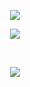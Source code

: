 <!-- <p align="center"><a href="https://discord.com/users/917517972778680390"><img src="https://discord.c99.nl/widget/theme-4/917517972778680390.png" /></a></p> -->
<p align="center"><a href="https://discord.com/users/843536174726512642"><img src="https://discord.c99.nl/widget/theme-4/927958426124955720.png" /></a></p>

<!--### GitHub Stats:-->
<p align="center"><a href="https://github.com/jxshuaa"><img src="https://github-readme-stats.vercel.app/api?username=jxshuaa&show_icons=true&theme=radical&hide-border=true&hide=commits" /></a></p>

<br />

<p align="center"><a href="https://github.com/SomeRandom-Dev"><img src="https://github-readme-streak-stats.herokuapp.com/?user=jxshuaa&theme=radical&hide_border=false" /></a></p>

<!-----

<p align="center"><a href="https://github.com/SomeRandom-Dev"><img src="https://api.ghprofile.me/view?username=SomeRandom-Dev" /></a></p>-->
